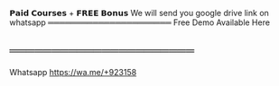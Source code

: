 𝗣𝗮𝗶𝗱 𝗖𝗼𝘂𝗿𝘀𝗲𝘀 + 𝗙𝗥𝗘𝗘 𝗕𝗼𝗻𝘂𝘀
We will send you google drive link on whatsapp
══════════════════════
Free Demo Available Here

══════════════════════
------
Whatsapp https://wa.me/+923158
